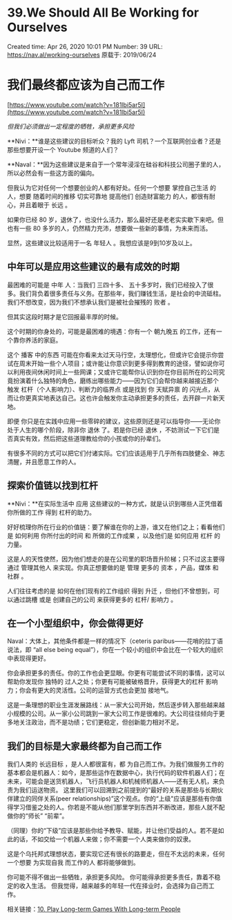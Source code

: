 # 39.We Should All Be Working for Ourselves

Created time: Apr 26, 2020 10:01 PM
Number: 39
URL: https://nav.al/working-ourselves
原载于: 2019/06/24

# **我们最终都应该为自己而工作**

[https://www.youtube.com/watch?v=181lbi5ar5I](https://www.youtube.com/watch?v=181lbi5ar5I)

*但我们必须做出一定程度的牺牲，承担更多风险*

**Nivi：**谁是这些建议的目标听众？我的 Lyft 司机？一个互联网创业者？还是那些想要开设一个 Youtube 频道的人们？

**Naval：**因为这些建议是来自于一个常年浸淫在硅谷和科技公司圈子里的人，所以必然会有一些这方面的偏向。

但我认为它对任何一个想要创业的人都有好处。任何一个想要 掌控自己生活 的人，想要 随着时间的推移 切实可靠地 提高他们 创造财富能力 的人，都很有耐心，并且着眼于 长远 。

如果你已经 80 岁，退休了，也没什么活力，那么最好还是老老实实歇下来吧。但也有一些 80 多岁的人，仍然精力充沛，想要做一些新的事情，为未来而活。

显然，这些建议比较适用于一名 年轻人 。我想应该是9到10岁及以上。

## **中年可以是应用这些建议的最有成效的时期**

最困难的可能是 中年 人：当我们 三四十多、 五十多岁时，我们已经投入了很多。我们背负着很多责任与义务。在那些年，我们赚钱生活，是社会的中流砥柱。我们不想改变，因为我们不想承认我们是被社会摧残的 败者 。

但其实这段时期才是它回报最丰厚的时候。

这个时期的你身处的，可能是最困难的境遇：你有一个 朝九晚五 的工作，还有一个靠你养活的家庭。

这个 播客 中的东西 可能在你看来太过天马行空，太理想化，但或许它会提示你尝试在周末开始一些个人项目；或许能让你意识到更多得到教育的途径，譬如说你可以利用夜间休闲时间上一些网课；又或许它能帮你认识到你在你目前所在的公司究竟扮演着什么独特的角色，磨练出哪些能力——因为它们会帮你越来越接近那个 触发 杠杆（个人影响力）、判断力的临界点 或是找到 你 天赋异禀 的 闪光点，从而让你更真实地表达自己。这也许会触发你主动承担更多的责任，去开辟一片新天地。

即便 你只是在实践中应用一些零碎的建议，这些原则还是可以指导你——无论你处于人生的哪个阶段，除非你 退休 了。若是你已经 退休 ，不妨测试一下它们是否真实有效，然后把这些道理教给你的小孩或你的孙辈们。

有很多不同的方式可以把它们付诸实际。它们应该适用于几乎所有四肢健全、神志清醒，并且愿意工作的人。

## **探索价值链以找到杠杆**

**Nivi：**在实际生活中 应用 这些建议的一种方式，就是认识到哪些人正凭借着你所做的工作 得到 杠杆的助力。

好好梳理你所在行业的价值链：要了解谁在你的上游，谁又在他们之上；看看他们是 如何利用 你所付出的时间 和 所做的工作成果 ，以及他们是 如何应用 杠杆 的力量。

这是人的天性使然，因为他们想走的是在公司里的职场晋升阶梯；只不过这主要得通过 管理其他人 来实现。你真正想要做的是 管理 更多的 资本 ，产品，媒体 和 社群 。

人们往往考虑的是 如何在他们现有的工作组织 得到 升迁 ，但他们不曾想到，可以通过跳槽 或是 创建自己的公司 来获得更多的 杠杆/ 影响力 。

## **在一个小型组织中，你会做得更好**

Naval：大体上，其他条件都是一样的情况下（ceteris paribus——花哨的拉丁语说法，即 “all else being equal”），你在一个较小的组织中会比在一个较大的组织中表现得更好。

你会承担更多的责任。你的工作也会更显眼。你更有可能尝试不同的事情，这可以帮助你发现你 独特的 过人之处；你更有可能被破格晋升，获得更大的杠杆 影响力；你会有更大的灵活性。公司的运营方式也会更加 接地气。

这是一条理想的职业生涯发展路线：从一家大公司开始，然后逐步转入那些越来越小规模的公司。从一家小公司跳到一家大公司工作是很难的。大公司往往倾向于更多地关注政治，而不是功绩；它们更稳定，但创新能力相对不足。

## 我们的**目标是大家最终都为自己而工作**

我们人类的 长远目标 ，是人人都很富有，都 为自己而工作。为我们做服务工作的基本都会是机器人：如今，是那些运作在数据中心，执行代码的软件机器人们；在未来，可能会是送货机器人，飞行员机器人和机械师机器人——还有无人机，来负责为我们运送物资。
这里我们可以回溯到之前提到的“最好的关系是那些与长期伙伴建立的同伴关系(peer relationships)”这个观点。你的“上级"应该是那些有你值得学习借鉴之处的人。你若是不能从他们那里学到东西并不断改进，那些人就不配做你的“师长” “前辈”。

（同理）你的“下级”应该是那些你给予教导、赋能，并让他们受益的人。若不是如此的话，不如交给一个机器人来做；你不需要一个人类来做你的奴隶。

这是个乌托邦式理想状态，要实现它还有很长的路要走，但在不太远的未来，任何一个想要 为实现自我 而工作的人 都将能够做到。

你可能不得不做出一些牺牲，承担更多风险。 你可能得承担更多责任，靠着不稳定的收入生活。 但我觉得，越来越多的年轻一代在择业时，会选择为自己而工作。

相关链接：[10. Play Long-term Games With Long-term People](10%20Play%20Long-term%20Games%20With%20Long-term%20People%2095c3c1ba34b74c91a4f36b4332051e6c.md)